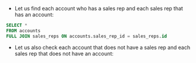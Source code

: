 - Let us find each account who has a sales rep and each sales rep that has an account:
```sql
SELECT *
FROM accounts
FULL JOIN sales_reps ON accounts.sales_rep_id = sales_reps.id
```
- Let us also check each account that does not have a sales rep and each sales rep that does not have an account:

